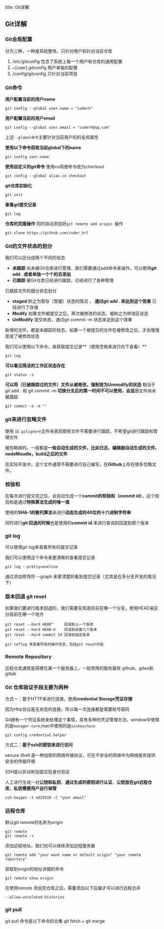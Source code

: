 title: Git详解

## Git详解

### Git全局配置

分为三种，一种是系统整体，只针对用户和针对当前仓库

1. /etc/gitconfig 包含了系统上每一个用户和仓库的通用配置
2. ~[user].gitconfig 用户单独的配置
3. /config/gitconfig  只针对当前项目

### Git命令

**用户配置当前的用户name**

```shell
git config --global user.name = "coderh"
```

**用户配置当前的用户email**

```shell
git config --global user.email = "coderh@qq.com"
```

上述`--global命令`主要针对当前用户的的全局属性

**使用以下命令获取当前global下的name**

```shell
git config user.name
```

**使用自定义的git命令**   使用co简便命令改为checkout

```shell
git config --global alias.co checkout 
```

**git仓库初始化**

```shell
git init 
```

**查看git提交记录**

```shell
git log
```

**仓库的克隆操作**  同时自动添加好`git remote add origin `操作

```shell
git clone https://github.com/coder_hrl
```

### Git的文件状态的划分

我们可以区分成两个不同的状态

- **未跟踪** 尚未被Git仓库进行管理，我们需要通过add命令来操作，可以使用**git add . 或者单独一个个的去添加**
- **已跟踪** 被Git仓库已经进行跟踪，已经进行了各种管理

已跟踪文件的细分状态划分

- **staged** 称之为暂存（暂缓）状态的情况 ， **通过git add .  来达到这个效果**  已经进行了存储
- **Modify** 如果文件被提交之后，再次被修改的状态，被称之为修改区状态
- **UnModify** 提交状态，通过git commit -m 状态来达到这个效果

新增的文件，都是未跟踪的状态，如果一个被提交的文件在被修改之后，才会慢慢变成了被修改状态

我们可以使用以下命令，来获取提交记录**（使用空格来进行向下查看）**

```shell
git log 
```

**可以看见简洁的工作区状态存在**

```shell
git status -s
```

**可以将（已被跟踪过的文件）文件从被修改，强制变为Unmodify的状态**  相当于  git add . 和 git commit -m   **切换分支后的第一时间不可以使用，会显示**文件尚未被跟踪

```shell
git commit -a -m ""
```

### git来进行忽略文件

使用 以`.gitignore`文件来表现那些文件不需要进行跟踪，不希望git进行跟踪和管理文件

被忽略掉的，一般都是**一些自动生成的文件，比如日志、编辑器自动生成的文件、nodeMoudle，build之后的文件**

在实际开发中，这个文件通常不需要进行自己编写，在**Github**上存在很多忽略文件。

### 校验和

在每次进行提交完之后，会自动生成一个**commit的校验和（commit id）**，这个校验和是通过**特殊算法生成的唯一值**

使用的**SHA-1的散列算法**来进行**动态生成的40位的十六进制字符串**

同时进行**git 回退的时候**也是使用的**commit id** 来进行查询到回退到那个版本

### git log

可以使用git log来查看所有的提交记录

我们可以使用这个命令来更清晰的查看提交记录

```shell
git log --pretty=oneline
```

通过添加修饰符 --graph 来更清楚的看到提交记录（尤其是在多分支开发的情况下）

### 版本回退  git reset

如果我们要进行版本回退的，我们需要先知道目前在哪一个分支，使用HEAD来区分目前在哪一个地方

```shell
git reset --hard HEAD^     回滚到上一个版本
git reset --hard HEAD~X    回滚到前面几个版本
git reset --hard commit Id 回滚到指定版本
```

```shell
git reflog 来查看所有的操作信息，包括git reset内容
```

### Remote Repository

远程仓库通常是搭建在某一个服务器上，一般常用的服务器有 github、gitee和gitlab

### Git 仓库验证手段主要为两种

方式一：基于HTTP来进行连接，使用**credential Storage凭证存储**

因为Http协议是无状态的连接，所以每一次连接都是需要账号密码

Git拥有一个凭证系统来处理这个事情，具有多种的凭证管理方法，window中使用的是`manager-core`,mac中使用的是`osxkeychain`

```shell
git config credential.helper
```

方式二：**基于ssh的密钥来进行访问**

secure Shell 是一种加密的网络传输协议，可在不安全的网络中为网络服务提供安全的传输环境

SSH是以非对称加密实现身份验证

人工进行生成一对**公钥和私钥**，**通过生成的密钥进行认证**，**公钥放在git远程仓库**，**私钥需要用户自行保管**

```shell
ssh-keygen -t ed25519 -C "your email"
```

### 远程仓库

默认git remote的名称为origin

```shell
git remote 
git remote -v
```

添加远程地址，我们也可以继续添加远程服务器

```shell
git remote add "your want name or default origin" "your remote reportory"
```

获取到origin的地址详细的命令

```shell
git remote show origin
```

在使用remote 添加完仓库之后，需要添加以下后缀才可以进行远程合并

```shell
--allow-unrelated-histories
```

### git pull

git pull 命令是以下命令的合集 git fetch + git merge 